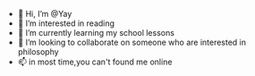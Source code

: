 - 👋 Hi, I’m @Yay
- 👀 I’m interested in reading
- 🌱 I’m currently learning my school lessons
- 💞️ I’m looking to collaborate on someone who are interested in philosophy
- 📫 in most time,you can't found me online

<!---
jingshengchuan/jingshengchuan is a ✨ special ✨ repository because its `README.md` (this file) appears on your GitHub profile.
You can click the Preview link to take a look at your changes.
--->
